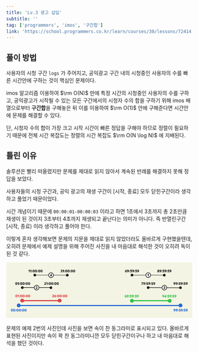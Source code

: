 ```yaml
---
title: 'Lv.3 광고 삽입'
subtitle: ''
tag: ['programmers', 'imos', '구간합']
link: 'https://school.programmers.co.kr/learn/courses/30/lessons/72414'
---
```


## 풀이 방법

사용자의 시청 구간 `logs` 가 주어지고, 공익광고 구간 내의 시청중인 사용자의 수를 빠른 시간안에 구하는 것이 핵심인 문제이다.

imos 알고리즘 이용하여 $\rm O(N)$ 만에 특정 시간의 시청중인 사용자의 수를 구하고, 공익광고가 시작될 수 있는 모든 구간에서의 시청자 수의 합을 구하기 위해 imos 배열으로부터 **구간합**을 구해놓은 뒤 이를 이용하여 $\rm O(1)$ 안에 구해준다면 시간안에 문제를 해결할 수 있다.

단, 시청자 수의 합이 가장 크고 시작 시간이 빠른 정답을 구해야 하므로 정렬이 필요하기 때문에 전체 시간 복잡도는 정렬의 시간 복잡도 $\rm O(N \log N)$ 에 지배된다.

## 틀린 이유

솔루션은 빨리 떠올렸지만 문제를 제대로 읽지 않아서 계속된 반례를 해결하지 못해 정답을 보았다.

사용자들의 시청 구간과, 공익 광고의 재생 구간이 [시작, 종료] 모두 닫힌구간이라 생각하고 풀었기 때문이었다.

시간 개념이기 때문에 `00:00:01-00:00:03` 이라고 하면 1초에서 3초까지 총 2초만큼 재생이 된 것이지 3초부터 4초까지 재생되고 끝난다는 의미가 아니다. 즉 반열린구간 [시작, 종료) 이라 생각하고 풀어야 한다. 

이렇게 혼자 생각해보면 문제의 지문을 제대로 읽지 않았더라도 올바르게 구현했을텐데, 오히려 문제에서 예제 설명을 위해 주어진 사진을 내 마음대로 해석한 것이 오히려 독이 된 것 같다.

![2021_kakao_cf_03](./images/2021_kakao_cf_03.png)

문제의 예제 2번의 사진인데 사진을 보면 속이 찬 동그라미로 표시되고 있다. 올바르게 표현된 사진이지만 속이 꽉 찬 동그라미니깐 모두 닫힌구간이구나 하고 내 마음대로 해석을 했던 것이다.

